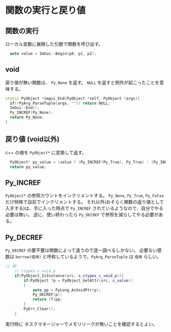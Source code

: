 # 関数の実行と戻り値

## 関数の実行

ローカル変数に展開した引数で関数を呼び出す。

```c++
  auto value = ImGui::Begin(p0, p1, p2);
```

## void

戻り値が無い関数は、 `Py_None` を返す。
`NULL` を返すと例外が起こったことを意味する。

```c++
static PyObject *imgui_End(PyObject *self, PyObject *args){
  if(!PyArg_ParseTuple(args, "")) return NULL;
  ImGui::End();
  Py_INCREF(Py_None);        
  return Py_None;
}
```

## 戻り値 (void以外)

c++ の値を `PyObject*` に変換して返す。

```c++
  PyObject* py_value = (value ? (Py_INCREF(Py_True), Py_True) : (Py_INCREF(Py_False), Py_False));
  return py_value;
```

## Py_INCREF

`PyObject*` の参照カウントをインクリメントする。
`Py_None`, `Py_True`, `Py_False` だけ特殊で自前でインクリメントする。
それ以外(おそらく関数の返り値として入手する)は、手に入った時点で `Py_INCREF` されているようなので、自分でやる必要は無い。
逆に、使い終わったら `Py_DECREF` で参照を減らしてやる必要がある。

## Py_DECREF

`Py_DECREF` の要不要は関数によって違うので逐一調べるしかない。
必要ない感数は `borrow(借用)` と呼称しているようで、`PyArg_ParseTuple` は `借用` らしい。

```c++
// 例
    // ctypes.c_void_p
    if(PyObject_IsInstance(src, s_ctypes_c_void_p)){
        if(PyObject *p = PyObject_GetAttr(src, s_value))
        {
            auto pp = PyLong_AsVoidPtr(p);
            Py_DECREF(p);
            return (T)pp;
        }
        PyErr_Clear();
    }
```

実行時に タスクマネージャーでメモリリークが無いことを確認するとよい。
